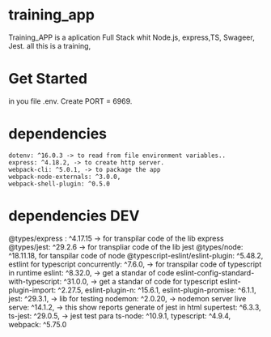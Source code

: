 # training_app
Training_APP is a aplication
Full Stack whit Node.js, express,TS, Swageer, Jest. 
all this is a training,

# Get Started
in you file .env. Create 
PORT = 6969.

# dependencies 
    dotenv: ^16.0.3 -> to read from file environment variables..
    express: ^4.18.2, -> to create http server.
    webpack-cli: ^5.0.1, -> to package the app
    webpack-node-externals: ^3.0.0, 
    webpack-shell-plugin: ^0.5.0


# dependencies DEV
@types/express : ^4.17.15 -> for transpilar code of the lib express
@types/jest: ^29.2.6 -> for transpliar code of the lib jest
@types/node: ^18.11.18, for tanspilar code of node
@typescript-eslint/eslint-plugin: ^5.48.2, estlint for typescript
concurrently: ^7.6.0,  -> for transpilar code of typescript in runtime
eslint: ^8.32.0, -> get a standar of code
eslint-config-standard-with-typescript: ^31.0.0, -> get a standar of code for typescript
eslint-plugin-import: ^2.27.5,
eslint-plugin-n: ^15.6.1,
eslint-plugin-promise: ^6.1.1,
jest: ^29.3.1, -> lib for testing
nodemon: ^2.0.20, -> nodemon server live
serve: ^14.1.2, -> this show reports generate of jest in html
supertest: ^6.3.3, 
ts-jest: ^29.0.5, -> jest test para 
ts-node: ^10.9.1,
typescript: ^4.9.4,
webpack: ^5.75.0
